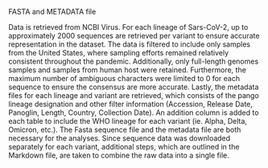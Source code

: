FASTA and METADATA file 


Data is retrieved from NCBI Virus. For each lineage of Sars-CoV-2, up to approximately 2000 sequences are retrieved per variant 
to ensure accurate representation in the dataset. The data is filtered to include only samples from the United States, where 
sampling efforts remained relatively consistent throughout the pandemic. Additionally, only full-length genomes samples and 
samples from human host were retained. Furthermore, the maximum number of ambiguous characters were limited to 0 for each 
sequence to ensure the consensus are more accurate. Lastly, the metadata files for each lineage and variant are retrieved, 
which consists of the pango lineage designation and other filter information (Accession, Release Date, Panoglin, Length, 
Country, Collection Date). An addition column is added to each table to include the WHO lineage for each variant (ie. Alpha, 
Delta, Omicron, etc.). The Fasta sequence file and the metadata file are both necessary for the analyses.  Since sequence data 
was downloaded separately for each variant, additional steps, which are outlined in the Markdown file, are taken to combine the 
raw data into a single file. 
